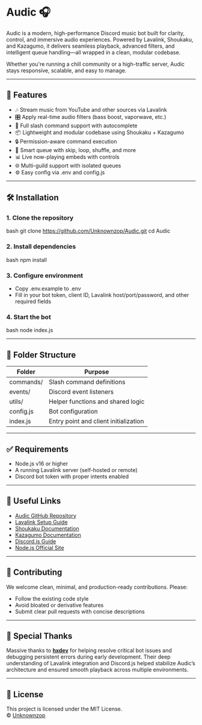 # Audic 🎧

Audic is a modern, high-performance Discord music bot built for clarity, control, and immersive audio experiences. Powered by Lavalink, Shoukaku, and Kazagumo, it delivers seamless playback, advanced filters, and intelligent queue handling—all wrapped in a clean, modular codebase.

Whether you're running a chill community or a high-traffic server, Audic stays responsive, scalable, and easy to manage.

---

## 🚀 Features

- 🎶 Stream music from YouTube and other sources via Lavalink
- 🎛 Apply real-time audio filters (bass boost, vaporwave, etc.)
- 📜 Full slash command support with autocomplete
- 📦 Lightweight and modular codebase using Shoukaku + Kazagumo
- 🔒 Permission-aware command execution
- 🧠 Smart queue with skip, loop, shuffle, and more
- 📊 Live now-playing embeds with controls
- 🌐 Multi-guild support with isolated queues
- ⚙ Easy config via .env and config.js

---

## 🛠 Installation

### 1. Clone the repository
bash
git clone https://github.com/Unknownzop/Audic.git
cd Audic


### 2. Install dependencies
bash
npm install


### 3. Configure environment
- Copy .env.example to .env
- Fill in your bot token, client ID, Lavalink host/port/password, and other required fields

### 4. Start the bot
bash
node index.js


---

## 📁 Folder Structure

| Folder        | Purpose                                 |
|---------------|------------------------------------------|
| commands/   | Slash command definitions                |
| events/     | Discord event listeners                  |
| utils/      | Helper functions and shared logic        |
| config.js   | Bot configuration                        |
| index.js    | Entry point and client initialization    |

---

## ✅ Requirements

- Node.js v16 or higher
- A running Lavalink server (self-hosted or remote)
- Discord bot token with proper intents enabled

---

## 🔗 Useful Links

- [Audic GitHub Repository](https://github.com/Unknownzop/Audic)
- [Lavalink Setup Guide](https://github.com/freyacodes/Lavalink)
- [Shoukaku Documentation](https://github.com/Deivu/Shoukaku)
- [Kazagumo Documentation](https://kazagumo.js.org/)
- [Discord.js Guide](https://discordjs.guide/)
- [Node.js Official Site](https://nodejs.org/)

---

## 🤝 Contributing

We welcome clean, minimal, and production-ready contributions. Please:

- Follow the existing code style
- Avoid bloated or derivative features
- Submit clear pull requests with concise descriptions

---

## 🙏 Special Thanks

Massive thanks to **[hxdev](https://github.com/hxdev-is-here)** for helping resolve critical bot issues and debugging persistent errors during early development. Their deep understanding of Lavalink integration and Discord.js helped stabilize Audic’s architecture and ensured smooth playback across multiple environments.

---

## 📄 License

This project is licensed under the MIT License.  
© [Unknownzop](https://github.com/Unknownzop)
